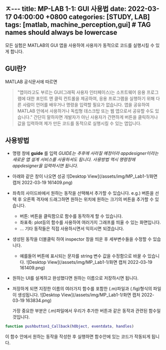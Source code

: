 ㅈ---
title: MP-LAB 1-1: GUI 사용법
date: 2022-03-17 04:00:00 +0800
categories: [STUDY, LAB]
tags: [matlab, machine_perception,gui]     # TAG names should always be lowercase
---

모든 실험은 MATLAB의 GUI 앱을 사용하여 사용자가 동적으로 코드를 실행시킬 수 있게 합니다.

## GUI란?
MATLAB 공식문서에 따르면
> "앱이라고도 부르는 GUI(그래픽 사용자 인터페이스)는 소프트웨어 응용 프로그램에 대한 포인트 앤 클릭 컨트롤을 제공하여, 응용 프로그램을 실행하기 위해 다른 사람이 언어를 배우거나 명령을 입력할 필요가 없습니다. 앱을 공유하여 MATLAB 안에서 사용하거나 독립형 데스크탑 또는 웹 앱으로서 공유할 수도 있습니다."
간단히 말하자면 개발자가 아닌 사용자가 간편하게 버튼을 클릭하거나 값을 입력하여 제가 만든 코드를 동적으로 실행시킬 수 있는 앱입니다.

## 사용방법
+ 명령 창에 __guide__ 를 입력
_GUIDE는 추후에 사라질 예정이라 appdesigner이라는 새로운 앱 설계 서비스를 사용하셔도 됩니다. 사용방법 역시 명령창에 appdesigner을 입력하시면 됩니다._

+ 아래와 같은 창이 나오면 성공
![Desktop View](/assets/img/MP_Lab1-1/화면 캡처 2022-03-19 161409.png)

+ 좌측의 사이드바에서 원하는 동작을 선택해서 추가할 수 있습니다. e.g.) 버튼을 선택 후 오른쪽 격자에 드래그하면 원하는 위치에 원하는 크기의 버튼을 추가할 수 있습니다.
  - 버튼: 버튼을 클릭함으로 함수를 동작하게 할 수 있습니다. 
  - 좌표축: plot등의 함수를 사용하여 여러가지 그래프를 띄울 수 있는 화면입니다.
  - ... 기타 동작들은 직접 사용하시면서 익히시면 되겠습니다.

+ 생성된 동작을 더블클릭 하여 inspector 창을 띄운 후 세부변수들을 수정할 수 있습니다.
  - 예를들어 버튼에 표시되는 문자를 string 변수 값을 수정함으로 바꿀 수 있습니다.
![Desktop View](/assets/img/MP_Lab1-1/화면 캡처 2022-03-19 161409.png)

+ 원하는 UI를 설계하고 완성했다면 원하는 이름으로 저장하시면 됩니다.

+ 저장하게 되면 지정한 이름의 여러가지 함수를 포함한 (.m)파일과 (.fig)형식의 파일이 생성됩니다. 
![Desktop View](/assets/img/MP_Lab1-1/화면 캡처 2022-03-19 163834.png)

  가장 중요한 부분은 (.m)파일에서 우리가 추가한 버튼과 같은 동작과 관련된 함수일 것입니다.
```matlab
function pushbutton1_Callback(hObject, eventdata, handles)
```
  이 함수 안에서 원하는 동작을 작성한 후 실행하면 함수안에 있는 코드가 작동되게 됩니다. 
  
